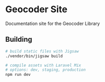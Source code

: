 # Geocoder Site

Documentation site for the Geocoder Library

## Building

```bash
# build static files with Jigsaw
./vendor/bin/jigsaw build

# compile assets with Laravel Mix
# options: dev, staging, production
npm run dev
```
